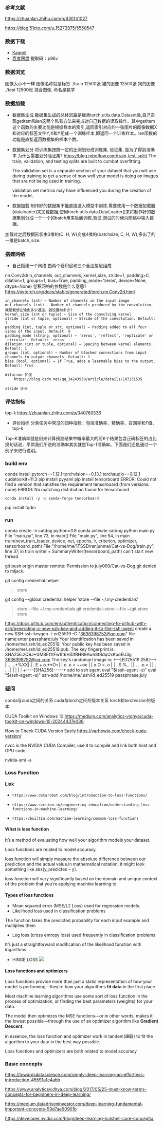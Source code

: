 ### 参考文献
https://zhuanlan.zhihu.com/p/430141027

https://blog.51cto.com/u_15273875/5550547
### 数据下载
* [Kaggel](https://www.kaggle.com/competitions/dogs-vs-cats-redux-kernels-edition/data)
* [百度网盘](https://pan.baidu.com/s/1QG6nUcHx0QDRrFWw2bcTJg) 提取码：p96v

### 数据浏览
图像大小不一样
图像名称就是标签
./train
    12500张 猫的图像
    12500张 狗的图像
./test
    12500张 混合图像, 命名是数字
    
### 数据加载
* 数据集生成
数据集生成的总体思路是继承torch.utils.data.Dataset类,自己实现getitem和len这两个私有方法来完成对自己数据的读取操作。其中getitem这个函数的主要功能是根据样本的索引,返回索引对应的一张图片的图像数据X和对应的标签文件Y,X和Y组成一个训练样本,即返回一个训练样本。len函数的功能是直接返回数据集的样本个数。

* 数据集划分
将训练集按照一定的比例划分成训练集, 验证集, 是为了得到准确率
为什么需要划分验证集?
    https://blog.roboflow.com/train-test-split/
    The train, validation, and testing splits are built to combat overfitting.

    The validation set is a separate section of your dataset that you will use during training to get a sense of how well your model is doing on images that are not being used in training.

    validation set metrics may have influenced you during the creation of the model,

* 数据加载
制作好的数据集不能直接送入模型中训练,需要使用一个数据加载器(dataloader)来加载数据,使用torch.utils.data.DataLoader()来将制作好的数据集划分成一个一个的batch用来后面训练,验证,测试的时候向网络中输入数据。

加载过之后数据形状由3维的(C, H, W)变成4维的(batchsize, C, H, W),多出了的一维是batch_size.

### 搭建网络
* 自己搭建一个网络
由两个卷积层和三个全连接层组成

nn.Conv2d(in_channels, out_channels, kernel_size, stride=1, padding=0, dilation=1, groups=1, bias=True, padding_mode='zeros', device=None, dtype=None)
卷积网络的参数是什么意思?
    https://pytorch.org/docs/stable/generated/torch.nn.Conv2d.html
    
    in_channels (int) – Number of channels in the input image
    out_channels (int) – Number of channels produced by the convolution, 就是我想让输出多少通道，就设置为多少?
    kernel_size (int or tuple) – Size of the convolving kernel
    stride (int or tuple, optional) – Stride of the convolution. Default: 1
    padding (int, tuple or str, optional) – Padding added to all four sides of the input. Default: 0
    padding_mode (string, optional) – 'zeros', 'reflect', 'replicate' or 'circular'. Default: 'zeros'
    dilation (int or tuple, optional) – Spacing between kernel elements. Default: 1
    groups (int, optional) – Number of blocked connections from input channels to output channels. Default: 1
    bias (bool, optional) – If True, adds a learnable bias to the output. Default: True

    dilation 扩张
        https://blog.csdn.net/qq_34243930/article/details/107231539

    stride 步长

### 评估指标
top-k
https://zhuanlan.zhihu.com/p/340760336

* 评价指标
分类任务中常见的四种指标：包括准确率、精确率、召回率和F值、top-k

Top-K准确率就是用来计算预测结果中概率最大的前K个结果包含正确标签的占比
换句话说，平常我们所说的准确率其实就是Top-1准确率。下面我们还是通过一个例子来进行说明。


### build env
conda install pytorch==1.12.1 torchvision==0.13.1 torchaudio==0.12.1 cudatoolkit=11.3
pip install pyyaml
pip install tensorboard
    ERROR: Could not find a version that satisfies the requirement tensorboard (from versions: none)
    ERROR: No matching distribution found for tensorboard

    conda install -y -c conda-forge tensorboard

pip install tqdm

### run
conda create -n catdog python=3.8
conda activate catdog
python main.py
    File "main.py", line 73, in <module>
        main()
    File "main.py", line 54, in main
        train(new_train_loader, device, net, epochs, lr, criterion, optimizer, tensorboard_path)
    File "/home/me/1TSSD/renjunmei/Cat-vs-Dog/train.py", line 37, in train
        writer = SummaryWriter(tensorboard_path)
    can't start new thread

git push origin master
remote: Permission to july000/Cat-vs-Dog.git denied to mljack.

git config credential.helper
> store

git config --global credential.helper 'store --file ~/.my-credentials'
> store --file ~/.my-credentials
git credential-store --file ~/git.store store

https://docs.github.com/en/authentication/connecting-to-github-with-ssh/generating-a-new-ssh-key-and-adding-it-to-the-ssh-agent
create a new SSH
    ssh-keygen -t ed25519 -C "3636398752@qq.com"
    file name:enter
    passphare:july
    Your identification has been saved in /home/me/.ssh/id_ed25519.
    Your public key has been saved in /home/me/.ssh/id_ed25519.pub.
    The key fingerprint is:
    SHA256:zQ9J+GM8Et11Fw1It6HiDfRHR9Awh8tBdqOxKooEU3g 3636398752@qq.com
    The key's randomart image is:
    +--[ED25519 256]--+
    |    ..    ...+%XX|
    |   ..E   + o.**O=|
    |   o.   o = ++oo |
    |    o    O =..o  |
    |     .  S.%..    |
    |    . . .o.=     |
    |     . .    .    |
    |                 |
    |                 |
    +----[SHA256]-----+
add to ssh agent
    eval "$(ssh-agent -s)"
        eval "$(ssh-agent -s)"
    ssh-add /home/me/.ssh/id_ed25519
        passphrase:july
### 疑问
conda与cuda之间的关系
cuda与torch之间的版本关系
torch和torchvision的版本


CUDA Toolkit on Windows 10
    https://medium.com/analytics-vidhya/cuda-toolkit-on-windows-10-20244437e036

How to Check CUDA Version Easily
    https://varhowto.com/check-cuda-version/

nvcc is the NVIDIA CUDA Compiler, use it to compile and link both host and GPU code.

nvidia-smi -a


### Loss Function
#### Link
* `https://www.datarobot.com/blog/introduction-to-loss-functions/`

* `https://www.section.io/engineering-education/understanding-loss-functions-in-machine-learning/`

* `https://builtin.com/machine-learning/common-loss-functions`
#### What is loss function
It’s a method of evaluating how well your algorithm models your dataset.

Loss functions are related to model accuracy,

loss function will simply measure the absolute difference between our prediction and the actual value.In mathematical notation, it might look something like abs(y_predicted – y).

loss function will vary significantly based on the domain and unique context of the problem that you’re applying machine learning to

#### Types of loss functions
* Mean squared error (MSE/L2 Loss)
used for regression models.
* Likelihood loss
used in classification problems

The function takes the predicted probability for each input example and multiplies them

* Log loss (cross entropy loss)
used frequently in classification problems

It’s just a straightforward modification of the likelihood function with logarithms.
* HINGE LOSS
![](https://builtin.com/sites/www.builtin.com/files/styles/ckeditor_optimize/public/inline-images/4_common-loss-functions.jpeg)
#### Loss functions and optimizers
Loss functions provide more than just a static representation of how your model is performing—they’re how your algorithms **fit data** in the first place. 

Most machine learning algorithms use some sort of loss function in the process of optimization, or finding the best parameters (weights) for your data.

The model then optimizes the MSE functions—or in other words, makes it the lowest possible—through the use of an optimizer algorithm like **Gradient Descent**.

in essence, the loss function and optimizer work in tandem(串联) to fit the algorithm to your data in the best way possible.

Loss functions and optimizers are both related to model accuracy

### Basic concepts
https://towardsdatascience.com/simply-deep-learning-an-effortless-introduction-45591a1c4abb

https://www.analyticsvidhya.com/blog/2017/05/25-must-know-terms-concepts-for-beginners-in-deep-learning/

https://medium.datadriveninvestor.com/deep-learning-fundamental-important-concepts-59d7ae90901b

https://developer.nvidia.com/blog/deep-learning-nutshell-core-concepts/
